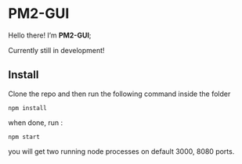 # PM2-GUI

Hello there! I’m **PM2-GUI**;

Currently still in development!

## Install

Clone the repo and then run the following command inside the folder
```
npm install
```

when done, run :
```
npm start
```

you will get two running node processes on default 3000, 8080 ports.
